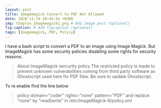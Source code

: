 ```yaml
---
layout: post
title: Imagemagick Convert to PDF Not Allowed
date: 2020-11-19 10:45:52 +0300
img: Chaplux_Imagemagick1.png # Add image post (optional)
fig-caption: # Add figcaption (optional)
tags: [Imagemagick, PDF, Policy]
---
```


I have a bash script to convert a PDF to an image using Image Magick. But ImageMagick has some security policies disabling some rights for security reasons.

>About ImageMagick sercurity policy
The restricted policy is made to prevent unknown vulnerabilities coming from third party software as Ghostscript used here for PDF files. Be sure to update Ghostscript.

To re enable find the line below

>policy domain="coder" rights="none" pattern="PDF" and replace "none" by "read|write"
in /etc/ImageMagick-6/policy.xml


